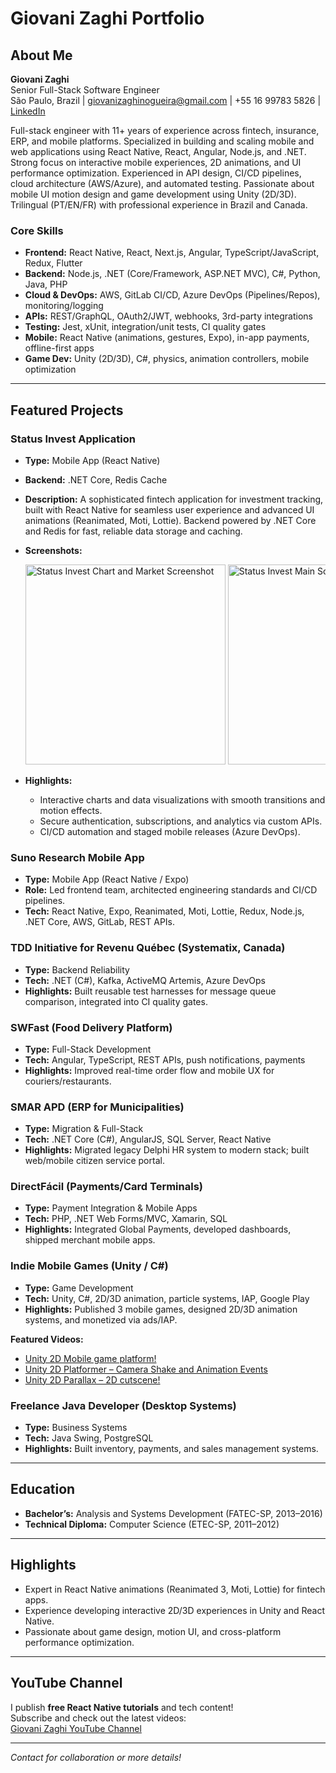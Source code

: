 # Giovani Zaghi Portfolio

## About Me

**Giovani Zaghi**  
Senior Full-Stack Software Engineer  
São Paulo, Brazil | giovanizaghinogueira@gmail.com | +55 16 99783 5826 | [LinkedIn](#)

Full-stack engineer with 11+ years of experience across fintech, insurance, ERP, and mobile platforms. Specialized in building and scaling mobile and web applications using React Native, React, Angular, Node.js, and .NET. Strong focus on interactive mobile experiences, 2D animations, and UI performance optimization. Experienced in API design, CI/CD pipelines, cloud architecture (AWS/Azure), and automated testing. Passionate about mobile UI motion design and game development using Unity (2D/3D). Trilingual (PT/EN/FR) with professional experience in Brazil and Canada.

### Core Skills

- **Frontend:** React Native, React, Next.js, Angular, TypeScript/JavaScript, Redux, Flutter
- **Backend:** Node.js, .NET (Core/Framework, ASP.NET MVC), C#, Python, Java, PHP
- **Cloud & DevOps:** AWS, GitLab CI/CD, Azure DevOps (Pipelines/Repos), monitoring/logging
- **APIs:** REST/GraphQL, OAuth2/JWT, webhooks, 3rd-party integrations
- **Testing:** Jest, xUnit, integration/unit tests, CI quality gates
- **Mobile:** React Native (animations, gestures, Expo), in-app payments, offline-first apps
- **Game Dev:** Unity (2D/3D), C#, physics, animation controllers, mobile optimization

---

## Featured Projects

### Status Invest Application
- **Type:** Mobile App (React Native)
- **Backend:** .NET Core, Redis Cache
- **Description:** A sophisticated fintech application for investment tracking, built with React Native for seamless user experience and advanced UI animations (Reanimated, Moti, Lottie). Backend powered by .NET Core and Redis for fast, reliable data storage and caching.
- **Screenshots:**  

  <div style="overflow-x: auto; white-space: nowrap;">
    <img src="https://play-lh.googleusercontent.com/gn0bmTtag0ieWYJHfrfWceMYKTvaE9gZwW6e-Eixx0hwX3goAclFsY5BXAkiGBaW3Q=w2560-h1440" alt="Status Invest Chart and Market Screenshot" width="320" style="display: inline-block;"/>
    <img src="https://play-lh.googleusercontent.com/XlukE7Z8wdd7XXJqNRNn8lWh-CoYjq-97YRWijfOdA51XoV32cNm_JxY6DmztmUY6auu=w2560-h1440" alt="Status Invest Main Screen" width="320" style="display: inline-block;"/>
    <img src="https://play-lh.googleusercontent.com/BnNEJ7CZapy965abT_LqNPVNUH2hRX-rw2Rjtz14oY9VuSEkKpZH7EjWv2sqS_aeJfxS=w2560-h1440" alt="Status Invest Portfolio Screen" width="320" style="display: inline-block;"/>
    <img src="https://play-lh.googleusercontent.com/0SZhMF3bBmDCWzoBcaqZ0c0DLo2UfMahQ75T0YG-xLpc4NdB0H1tNyvKCtdfCArFqQ=w2560-h1440" alt="Status Invest Portfolio Consolidation" width="320" style="display: inline-block;"/>
    <img src="https://play-lh.googleusercontent.com/zvqoW1SFVeGDLncTSNnqVXeOBlED1a9LzNpjnQXmphtLP8ZNQJuYl8HfNsITZUlOZw=w2560-h1440" alt="Status Invest Portfolio Consolidation" width="320" style="display: inline-block;"/>
    <img src="https://play-lh.googleusercontent.com/8daHUIrq8t4rR02rYVmU_Hsi6xpXVOHPL7ZkTmUJaUEXb-iun2rQTejrFDasFttfwQ=w2560-h1440" alt="Status Invest Portfolio Consolidation" width="320" style="display: inline-block;"/>
    <img src="https://play-lh.googleusercontent.com/F3p98G7z9RZR1WAEEj-FZNfA9eTDcr7HAOd6fh6jUcvM3vS6EmrVHi02t1YQbR1iYME=w2560-h1440" alt="Status Invest Portfolio Consolidation" width="320" style="display: inline-block;"/>
  </div>

- **Highlights:**
  - Interactive charts and data visualizations with smooth transitions and motion effects.
  - Secure authentication, subscriptions, and analytics via custom APIs.
  - CI/CD automation and staged mobile releases (Azure DevOps).

### Suno Research Mobile App
- **Type:** Mobile App (React Native / Expo)
- **Role:** Led frontend team, architected engineering standards and CI/CD pipelines.
- **Tech:** React Native, Expo, Reanimated, Moti, Lottie, Redux, Node.js, .NET Core, AWS, GitLab, REST APIs.

### TDD Initiative for Revenu Québec (Systematix, Canada)
- **Type:** Backend Reliability
- **Tech:** .NET (C#), Kafka, ActiveMQ Artemis, Azure DevOps
- **Highlights:** Built reusable test harnesses for message queue comparison, integrated into CI quality gates.

### SWFast (Food Delivery Platform)
- **Type:** Full-Stack Development
- **Tech:** Angular, TypeScript, REST APIs, push notifications, payments
- **Highlights:** Improved real-time order flow and mobile UX for couriers/restaurants.

### SMAR APD (ERP for Municipalities)
- **Type:** Migration & Full-Stack
- **Tech:** .NET Core (C#), AngularJS, SQL Server, React Native
- **Highlights:** Migrated legacy Delphi HR system to modern stack; built web/mobile citizen service portal.

### DirectFácil (Payments/Card Terminals)
- **Type:** Payment Integration & Mobile Apps
- **Tech:** PHP, .NET Web Forms/MVC, Xamarin, SQL
- **Highlights:** Integrated Global Payments, developed dashboards, shipped merchant mobile apps.

### Indie Mobile Games (Unity / C#)
- **Type:** Game Development
- **Tech:** Unity, C#, 2D/3D animation, particle systems, IAP, Google Play
- **Highlights:** Published 3 mobile games, designed 2D/3D animation systems, and monetized via ads/IAP.

**Featured Videos:**
- [Unity 2D Mobile game platform!](https://www.youtube.com/watch?v=YxSKYGEzSBs)
- [Unity 2D Platformer – Camera Shake and Animation Events](https://www.youtube.com/watch?v=SW5IAmPmknM)
- [Unity 2D Parallax – 2D cutscene!](https://www.youtube.com/watch?v=uOsm4mBNkbo)

### Freelance Java Developer (Desktop Systems)
- **Type:** Business Systems
- **Tech:** Java Swing, PostgreSQL
- **Highlights:** Built inventory, payments, and sales management systems.

---

## Education

- **Bachelor’s:** Analysis and Systems Development (FATEC-SP, 2013–2016)
- **Technical Diploma:** Computer Science (ETEC-SP, 2011–2012)

---

## Highlights

- Expert in React Native animations (Reanimated 3, Moti, Lottie) for fintech apps.
- Experience developing interactive 2D/3D experiences in Unity and React Native.
- Passionate about game design, motion UI, and cross-platform performance optimization.

---

## YouTube Channel

I publish **free React Native tutorials** and tech content!  
Subscribe and check out the latest videos:  
[Giovani Zaghi YouTube Channel](https://www.youtube.com/@GiovaniZaghi)

---

_Contact for collaboration or more details!_
